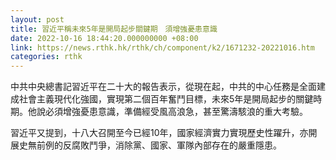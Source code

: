 ```yaml
---
layout: post
title: 習近平稱未來5年是開局起步關鍵期　須增強憂患意識
date: 2022-10-16 18:44:20.000000000 +08:00
link: https://news.rthk.hk/rthk/ch/component/k2/1671232-20221016.htm
categories: rthk
---
```


中共中央總書記習近平在二十大的報告表示，從現在起，中共的中心任務是全面建成社會主義現代化強國，實現第二個百年奮鬥目標，未來5年是開局起步的關鍵時期。他說必須增強憂患意識，準備經受風高浪急，甚至驚濤駭浪的重大考驗。

習近平又提到，十八大召開至今已經10年，國家經濟實力實現歷史性躍升，亦開展史無前例的反腐敗鬥爭，消除黨、國家、軍隊內部存在的嚴重隱患。
